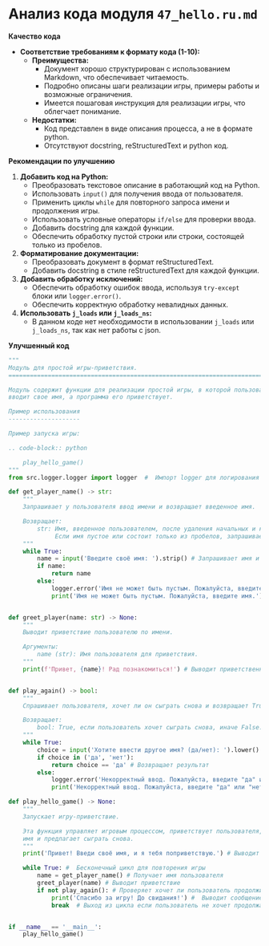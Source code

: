 # Анализ кода модуля `47_hello.ru.md`

**Качество кода**

*   **Соответствие требованиям к формату кода (1-10):**
    *   **Преимущества:**
        *   Документ хорошо структурирован с использованием Markdown, что обеспечивает читаемость.
        *   Подробно описаны шаги реализации игры, примеры работы и возможные ограничения.
        *   Имеется пошаговая инструкция для реализации игры, что облегчает понимание.
    *   **Недостатки:**
        *   Код представлен в виде описания процесса, а не в формате python.
        *   Отсутствуют docstring, reStructuredText и python код.

**Рекомендации по улучшению**

1.  **Добавить код на Python:**
    *   Преобразовать текстовое описание в работающий код на Python.
    *   Использовать `input()` для получения ввода от пользователя.
    *   Применить циклы `while` для повторного запроса имени и продолжения игры.
    *   Использовать условные операторы `if/else` для проверки ввода.
    *   Добавить docstring для каждой функции.
    *   Обеспечить обработку пустой строки или строки, состоящей только из пробелов.
2.  **Форматирование документации:**
    *   Преобразовать документ в формат reStructuredText.
    *   Добавить docstring в стиле reStructuredText для каждой функции.
3.  **Добавить обработку исключений:**
    *   Обеспечить обработку ошибок ввода, используя `try-except` блоки или `logger.error()`.
    *   Обеспечить корректную обработку невалидных данных.
4.  **Использовать `j_loads` или `j_loads_ns`:**
    *   В данном коде нет необходимости в использовании `j_loads` или `j_loads_ns`, так как нет работы с json.

**Улучшенный код**

```python
"""
Модуль для простой игры-приветствия.
=========================================================================================

Модуль содержит функции для реализации простой игры, в которой пользователь
вводит свое имя, а программа его приветствует.

Пример использования
--------------------

Пример запуска игры:

.. code-block:: python

    play_hello_game()
"""
from src.logger.logger import logger  #  Импорт logger для логирования ошибок

def get_player_name() -> str:
    """
    Запрашивает у пользователя ввод имени и возвращает введенное имя.

    Возвращает:
        str: Имя, введенное пользователем, после удаления начальных и конечных пробелов.
             Если имя пустое или состоит только из пробелов, запрашивает ввод повторно.
    """
    while True:
        name = input('Введите своё имя: ').strip() # Запрашивает имя и удаляет начальные/конечные пробелы
        if name:
            return name
        else:
            logger.error('Имя не может быть пустым. Пожалуйста, введите имя.') # Выводит сообщение об ошибке если имя пустое
            print('Имя не может быть пустым. Пожалуйста, введите имя.')


def greet_player(name: str) -> None:
    """
    Выводит приветствие пользователю по имени.

    Аргументы:
        name (str): Имя пользователя для приветствия.
    """
    print(f'Привет, {name}! Рад познакомиться!') # Выводит приветственное сообщение


def play_again() -> bool:
    """
    Спрашивает пользователя, хочет ли он сыграть снова и возвращает True, если да, False в противном случае.

    Возвращает:
        bool: True, если пользователь хочет сыграть снова, иначе False.
    """
    while True:
        choice = input('Хотите ввести другое имя? (да/нет): ').lower() # Запрашивает хочет ли пользователь продолжить
        if choice in ('да', 'нет'):
            return choice == 'да' # Возвращает результат
        else:
            logger.error('Некорректный ввод. Пожалуйста, введите "да" или "нет".') #  Выводит сообщение об ошибке если ввод некорректный
            print('Некорректный ввод. Пожалуйста, введите "да" или "нет".')

def play_hello_game() -> None:
    """
    Запускает игру-приветствие.

    Эта функция управляет игровым процессом, приветствует пользователя, запрашивает
    имя и предлагает сыграть снова.
    """
    print('Привет! Введи своё имя, и я тебя поприветствую.') # Выводит сообщение приветствия

    while True: #  Бесконечный цикл для повторения игры
        name = get_player_name() # Получает имя пользователя
        greet_player(name) # Выводит приветствие
        if not play_again(): # Проверяет хочет ли пользователь продолжить
            print('Спасибо за игру! До свидания!') #  Выводит сообщение прощания
            break  # Выход из цикла если пользователь не хочет продолжать


if __name__ == '__main__':
    play_hello_game()
```
